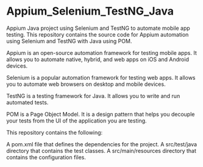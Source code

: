 # Appium_Selenium_TestNG_Java
Appium Java project using Selenium and TestNG to automate mobile app testing.
This repository contains the source code for Appium automation using Selenium and TestNG with Java using POM.

Appium is an open-source automation framework for testing mobile apps. It allows you to automate native, hybrid, and web apps on iOS and Android devices.

Selenium is a popular automation framework for testing web apps. It allows you to automate web browsers on desktop and mobile devices.

TestNG is a testing framework for Java. It allows you to write and run automated tests.

POM is a Page Object Model. It is a design pattern that helps you decouple your tests from the UI of the application you are testing.

This repository contains the following:

A pom.xml file that defines the dependencies for the project.
A src/test/java directory that contains the test classes.
A src/main/resources directory that contains the configuration files.
